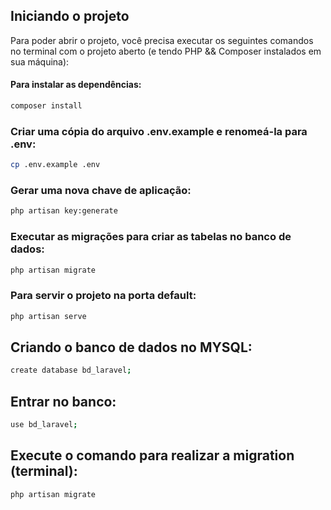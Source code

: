 ## Iniciando o projeto

Para poder abrir o projeto, você precisa executar os seguintes comandos no terminal com o projeto aberto (e tendo PHP && Composer instalados em sua máquina):

#### Para instalar as dependências:
```bash
composer install
```

### Criar uma cópia do arquivo .env.example e renomeá-la para .env:
```bash
cp .env.example .env
```

### Gerar uma nova chave de aplicação:
```bash
php artisan key:generate
```

### Executar as migrações para criar as tabelas no banco de dados:
```bash
php artisan migrate
```

### Para servir o projeto na porta default:
```bash
php artisan serve
```

## Criando o banco de dados no MYSQL:
```bash
create database bd_laravel;
```

## Entrar no banco:
```bash
use bd_laravel;
```

## Execute o comando para realizar a migration (terminal):
```bash
php artisan migrate
```

